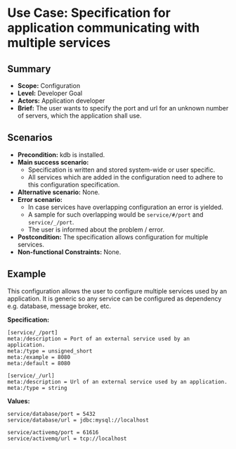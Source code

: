 # Use Case: Specification for application communicating with multiple services

## Summary

- **Scope:** Configuration
- **Level:** Developer Goal
- **Actors:** Application developer
- **Brief:** The user wants to specify the port and url for an unknown number of servers, which the application shall use.

## Scenarios

- **Precondition:** kdb is installed.
- **Main success scenario:**
  - Specification is written and stored system-wide or user specific.
  - All services which are added in the configuration need to adhere to this configuration specification.
- **Alternative scenario:** None.
- **Error scenario:**
  - In case services have overlapping configuration an error is yielded.
  - A sample for such overlapping would be `service/#/port` and `service/_/port`.
  - The user is informed about the problem / error.
- **Postcondition:** The specification allows configuration for multiple services.
- **Non-functional Constraints:** None.

## Example

This configuration allows the user to configure multiple services used by an application.
It is generic so any service can be configured as dependency e.g. database, message broker, etc.

**Specification:**

```ni
[service/_/port]
meta:/description = Port of an external service used by an application.
meta:/type = unsigned_short
meta:/example = 8080
meta:/default = 8080

[service/_/url]
meta:/description = Url of an external service used by an application.
meta:/type = string
```

**Values:**

```ni
service/database/port = 5432
service/database/url = jdbc:mysql://localhost

service/activemq/port = 61616
service/activemq/url = tcp://localhost
```
